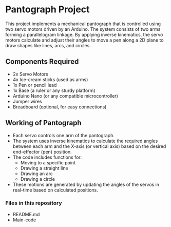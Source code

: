 # Pantograph Project
This project implements a mechanical pantograph that is controlled using two servo motors driven by an Arduino. The system consists of two arms forming a parallelogram linkage. By applying inverse kinematics, the servo motors calculate and adjust their angles to move a pen along a 2D plane to draw shapes like lines, arcs, and circles.

## Components Required
- 2x Servo Motors
- 4x Ice-cream sticks (used as arms)
- 1x Pen or pencil lead
- 1x Base (a ruler or any sturdy platform)
- Arduino Nano (or any compatible microcontroller)
- Jumper wires
- Breadboard (optional, for easy connections)

## Working of Pantograph
- Each servo controls one arm of the pantograph.
- The system uses inverse kinematics to calculate the required angles between each arm and the X-axis (or vertical axis) based on the desired end-effector (pen) position.
- The code includes functions for:
    - Moving to a specific point
    - Drawing a straight line
    - Drawing an arc
    - Drawing a circle
- These motions are generated by updating the angles of the servos in real-time based on calculated positions.

### Files in this repository
- README.md
- Main-code
